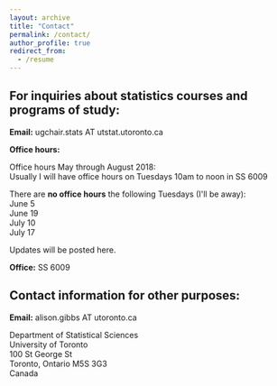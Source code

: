 ```yaml
---
layout: archive
title: "Contact"
permalink: /contact/
author_profile: true
redirect_from:
  - /resume
---
```


## For inquiries about statistics courses and programs of study:

**Email:** ugchair.stats AT utstat.utoronto.ca

**Office hours:**

Office hours May through August 2018:   
Usually I will have office hours on Tuesdays 10am to noon in SS 6009 

There are **no office hours** the following Tuesdays (I'll be away):  
June 5   
June 19  
July 10  
July 17  

Updates will be posted here.

**Office:** SS 6009

## Contact information for other purposes:

**Email:** alison.gibbs AT utoronto.ca

Department of Statistical Sciences  
University of Toronto  
100 St George St  
Toronto, Ontario M5S 3G3  
Canada

